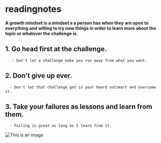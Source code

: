 # readingnotes
**A growth mindset is a mindset a a person has when they are open to everything and willing to try new things in order to learn more about the topic or whatever the challenge is.**
## 1. Go head first at the challenge.
       - Don't let a challenge make you run away from what you want.
## 2. Don't give up ever.
      - Don't let that challenge get in your heard outsmart and overcome it.
## 3. Take your failures as lessons and learn from them.
      - Failing is great as long as I learn from it.
![This is an image](https://images.unsplash.com/photo-1604725333736-1f962a6218d0?ixid=MnwxMjA3fDB8MHxzZWFyY2h8MXx8YmVhdXRpZnVsJTIwc3Vuc2V0fGVufDB8fDB8fA%3D%3D&ixlib=rb-1.2.1&w=1000&q=80)

